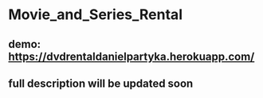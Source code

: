 # Movie_and_Series_Rental
## demo: https://dvdrentaldanielpartyka.herokuapp.com/

## full description will be updated soon
